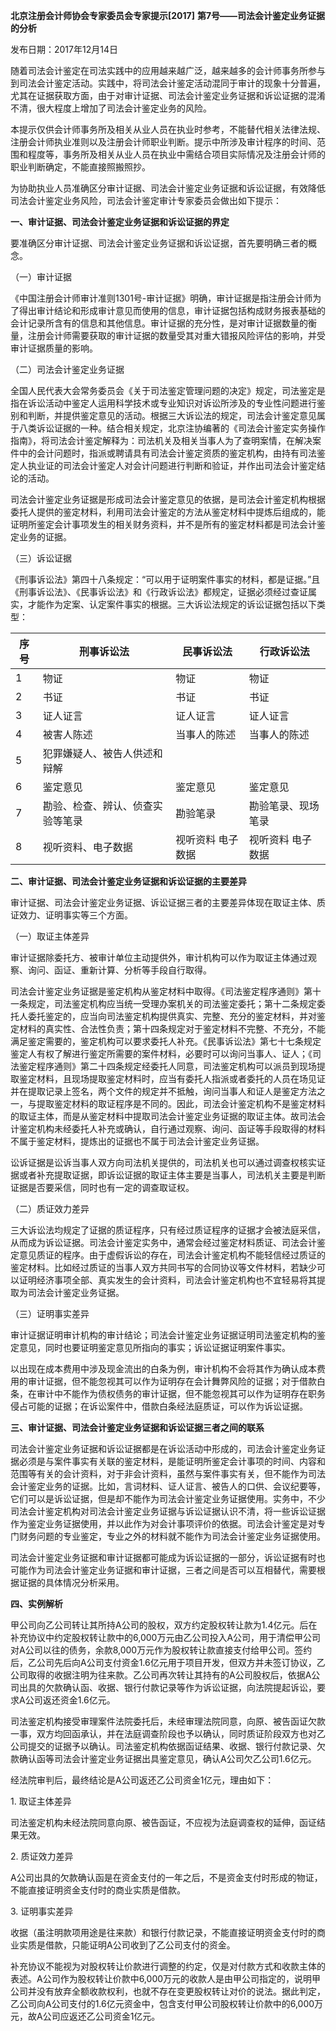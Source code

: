 **北京注册会计师协会专家委员会专家提示[2017]**
**第7号——司法会计鉴定业务证据的分析**

发布日期：2017年12月14日

随着司法会计鉴定在司法实践中的应用越来越广泛，越来越多的会计师事务所参与到司法会计鉴定活动。实践中，将司法会计鉴定活动混同于审计的现象十分普遍，尤其在证据获取方面，由于对审计证据、司法会计鉴定业务证据和诉讼证据的混淆不清，很大程度上增加了司法会计鉴定业务的风险。

本提示仅供会计师事务所及相关从业人员在执业时参考，不能替代相关法律法规、注册会计师执业准则以及注册会计师职业判断。提示中所涉及审计程序的时间、范围和程度等，事务所及相关从业人员在执业中需结合项目实际情况及注册会计师的职业判断确定，不能直接照搬照抄。

为协助执业人员准确区分审计证据、司法会计鉴定业务证据和诉讼证据，有效降低司法会计鉴定业务风险，司法会计鉴定审计专家委员会做出如下提示：

**一、审计证据、司法会计鉴定业务证据和诉讼证据的界定**

要准确区分审计证据、司法会计鉴定业务证据和诉讼证据，首先要明确三者的概念。

（一）审计证据

《中国注册会计师审计准则1301号-审计证据》明确，审计证据是指注册会计师为了得出审计结论和形成审计意见而使用的信息，审计证据包括构成财务报表基础的会计记录所含有的信息和其他信息。审计证据的充分性，是对审计证据数量的衡量，注册会计师需要获取的审计证据的数量受其对重大错报风险评估的影响，并受审计证据质量的影响。

（二）司法会计鉴定业务证据

全国人民代表大会常务委员会《关于司法鉴定管理问题的决定》规定，司法鉴定是指在诉讼活动中鉴定人运用科学技术或专业知识对诉讼所涉及的专业性问题进行鉴别和判断，并提供鉴定意见的活动。根据三大诉讼法的规定，司法会计鉴定意见属于八类诉讼证据的一种。结合相关规定，北京注协编著的《司法会计鉴定实务操作指南》，将司法会计鉴定解释为：司法机关及相关当事人为了查明案情，在解决案件中的会计问题时，指派或聘请具有司法会计鉴定资质的鉴定机构，由持有司法鉴定人执业证的司法会计鉴定人对会计问题进行判断和验证，并作出司法会计鉴定结论的活动。

司法会计鉴定业务证据是形成司法会计鉴定意见的依据，是司法会计鉴定机构根据委托人提供的鉴定材料，利用司法会计鉴定的方法从鉴定材料中提炼后组成的，能证明所鉴定会计事项发生的相关财务资料，并不是所有的鉴定材料都是司法会计鉴定业务的证据。

（三）诉讼证据

《刑事诉讼法》第四十八条规定：“可以用于证明案件事实的材料，都是证据。”且《刑事诉讼法》、《民事诉讼法》和《行政诉讼法》都规定，证据必须经过查证属实，才能作为定案、认定案件事实的根据。三大诉讼法规定的诉讼证据包括以下类型：

| **序号** | **刑事诉讼法**                   | **民事诉讼法**    | **行政诉讼法**     |
|----------|----------------------------------|-------------------|--------------------|
| 1        | 物证                             | 物证              | 物证               |
| 2        | 书证                             | 书证              | 书证               |
| 3        | 证人证言                         | 证人证言          | 证人证言           |
| 4        | 被害人陈述                       | 当事人的陈述      | 当事人的陈述       |
| 5        | 犯罪嫌疑人、被告人供述和辩解     |                   |                    |
| 6        | 鉴定意见                         | 鉴定意见          | 鉴定意见           |
| 7        | 勘验、检查、辨认、侦查实验等笔录 | 勘验笔录          | 勘验笔录、现场笔录 |
| 8        | 视听资料、电子数据               | 视听资料 电子数据 | 视听资料 电子数据  |

**二、审计证据、司法会计鉴定业务证据和诉讼证据的主要差异**

审计证据、司法会计鉴定业务证据、诉讼证据三者的主要差异体现在取证主体、质证效力、证明事实等三个方面。

（一）取证主体差异

审计证据除委托方、被审计单位主动提供外，审计机构可以作为取证主体通过观察、询问、函证、重新计算、分析等手段自行取得。

司法会计鉴定业务证据是鉴定机构从鉴定材料中取得。《司法鉴定程序通则》第十一条规定，司法鉴定机构应当统一受理办案机关的司法鉴定委托；第十二条规定委托人委托鉴定的，应当向司法鉴定机构提供真实、完整、充分的鉴定材料，并对鉴定材料的真实性、合法性负责；第十四条规定对于鉴定材料不完整、不充分，不能满足鉴定需要的，鉴定机构可以要求委托人补充。《民事诉讼法》第七十七条规定鉴定人有权了解进行鉴定所需要的案件材料，必要时可以询问当事人、证人；《司法鉴定程序通则》第二十四条规定经委托人同意，司法鉴定机构可以派员到现场提取鉴定材料，且现场提取鉴定材料时，应当有委托人指派或者委托的人员在场见证并在提取记录上签名，两个文件的规定并不抵触，询问当事人和证人是鉴定方法之一，与提取鉴定材料的取证程序是不同的。因此，司法会计鉴定机构不是鉴定材料的取证主体，而是从鉴定材料中提取司法会计鉴定业务证据的取证主体。故司法会计鉴定机构未经委托人补充或确认，自行通过观察、询问、函证等手段取得的材料不属于鉴定材料，提炼出的证据也不属于司法会计鉴定业务证据。

讼诉证据是讼诉当事人双方向司法机关提供的，司法机关也可以通过调查权核实证据或者补充提取证据，即诉讼证据的取证主体主要是当事人，司法机关主要是判断证据是否要采信，同时也有一定的调查取证权。

（二）质证效力差异

三大诉讼法均规定了证据的质证程序，只有经过质证程序的证据才会被法庭采信，从而成为诉讼证据。司法会计鉴定实务中，通常会经过鉴定材料质证、司法会计鉴定意见质证的程序。由于虚假诉讼的存在，司法会计鉴定机构不能轻信经过质证的鉴定材料。比如经过质证的当事人双方共同书写的合同协议等文件材料，若缺少可以证明经济事项全部、真实发生的会计资料，司法会计鉴定机构也不宜轻易将其提取为司法会计鉴定业务证据。

（三）证明事实差异

审计证据证明审计机构的审计结论；司法会计鉴定业务证据证明司法鉴定机构的鉴定意见，同时也要证明鉴定意见所指向的事实；诉讼证据证明案件事实。

以出现在成本费用中涉及现金流出的白条为例，审计机构不会将其作为确认成本费用的审计证据，但不能忽视其可以作为证明存在会计舞弊风险的证据；对于借款白条，在审计中不能作为债权债务的审计证据，但不能忽视其可以作为证明存在职务侵占可能的证据；在诉讼案件中，借款白条经法庭质证，可以作为诉讼证据。

**三、审计证据、司法会计鉴定业务证据和诉讼证据三者之间的联系**

司法会计鉴定业务证据和诉讼证据都是在诉讼活动中形成的，司法会计鉴定业务证据必须是与案件事实有关联的鉴定材料，是能证明所鉴定会计事项的时间、内容和范围等有关的会计资料，对于非会计资料，虽然与案件事实有关，但不能作为司法会计鉴定业务的证据。比如，言词材料、证人证言、被告人的口供、会议纪要等，它们可以是诉讼证据，但是却不能作为司法会计鉴定业务证据使用。实务中，不少司法会计鉴定机构对司法会计鉴定业务证据与诉讼证据认识不清，将一些诉讼证据作为鉴定业务证据使用，并以此作为对会计事项评价的依据。司法会计鉴定是对专门财务问题的专业鉴定，专业之外的材料就不能作为司法会计鉴定业务证据使用。

司法会计鉴定业务证据和审计证据都可能成为诉讼证据的一部分，诉讼证据有时也可能作为司法会计鉴定业务证据和审计证据，三者之间是否可以互相替代，需要根据证据的具体情况分析采用。

**四、实例解析**

甲公司向乙公司转让其所持A公司的股权，双方约定股权转让款为1.4亿元。后在补充协议中约定股权转让款中的6,000万元由乙公司投入A公司，用于清偿甲公司对A公司以往的债务，余款8,000万元作为股权转让款直接支付给甲公司。签约后，乙公司先后向A公司支付资金1.6亿元用于项目开发，但双方并未签订协议，乙公司取得的收据注明为往来款。乙公司再次转让其持有的A公司股权后，依据A公司出具的欠款确认函、收据、银行付款记录等作为诉讼证据，向法院提起诉讼，要求A公司返还资金1.6亿元。

司法鉴定机构接受审理案件法院委托后，未经审理法院同意，向原、被告函证欠款一事，双方均回函承认，并在法庭调查阶段也予以确认，同时质证阶段双方也对乙公司提交的证据予以确认。司法鉴定机构依据函证结果、收据、银行付款记录、欠款确认函等司法会计鉴定业务证据出具鉴定意见，确认A公司欠乙公司1.6亿元。

经法院审判后，最终结论是A公司返还乙公司资金1亿元，理由如下：

1\. 取证主体差异

司法鉴定机构未经法院同意向原、被告函证，不应视为法庭调查权的延伸，函证结果无效。

2\. 质证效力差异

A公司出具的欠款确认函是在资金支付的一年之后，不是资金支付时形成的物证，不能直接证明资金支付时的商业实质是借款。

3\. 证明事实差异

收据（虽注明款项用途是往来款）和银行付款记录，不能直接证明资金支付时的商业实质是借款，只能证明A公司收到了乙公司支付的资金。

补充协议不能视为对股权转让价款进行调整的约定，仅是对付款方式和收款主体的表述。A公司作为股权转让价款中6,000万元的收款人是由甲公司指定的，说明甲公司并没有放弃全额收款权利，也就不存在变更股权转让对价的说法。据此判定，乙公司向A公司支付的1.6亿元资金中，包含支付甲公司股权转让价款中的6,000万元，故A公司应返还乙公司资金1亿元。
